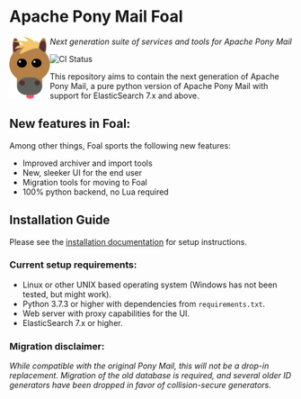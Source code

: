 # Apache Pony Mail Foal
<img src="https://github.com/apache/incubator-ponymail-foal/blob/master/webui/images/foal.png" width="72" align="left"/>

_Next generation suite of services and tools for Apache Pony Mail_

![CI Status](https://img.shields.io/travis/apache/incubator-ponymail-foal?style=plastic)

This repository aims to contain the next generation of Apache Pony Mail,
a pure python version of Apache Pony Mail with support for ElasticSearch 
7.x and above.


## New features in Foal:
Among other things, Foal sports the following new features:

- Improved archiver and import tools
- New, sleeker UI for the end user
- Migration tools for moving to Foal
- 100% python backend, no Lua required

## Installation Guide
Please see the [installation documentation](INSTALL.md) for setup instructions.

### Current setup requirements:

- Linux or other UNIX based operating system (Windows has not been tested, but might work).
- Python 3.7.3 or higher with dependencies from `requirements.txt`.
- Web server with proxy capabilities for the UI.
- ElasticSearch 7.x or higher.


### Migration disclaimer:
_While compatible with the original Pony Mail, this will not be a drop-in replacement.
Migration of the old database is required, and several older ID generators have been
dropped in favor of collision-secure generators._
